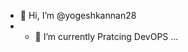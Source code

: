 - 👋 Hi, I’m @yogeshkannan28
- - 🌱 I’m currently Pratcing DevOPS ...
<!---
yogeshkannan28/yogeshkannan28 is a ✨ special ✨ repository because its `README.md` (this file) appears on your GitHub profile.
You can click the Preview link to take a look at your changes.
--->
